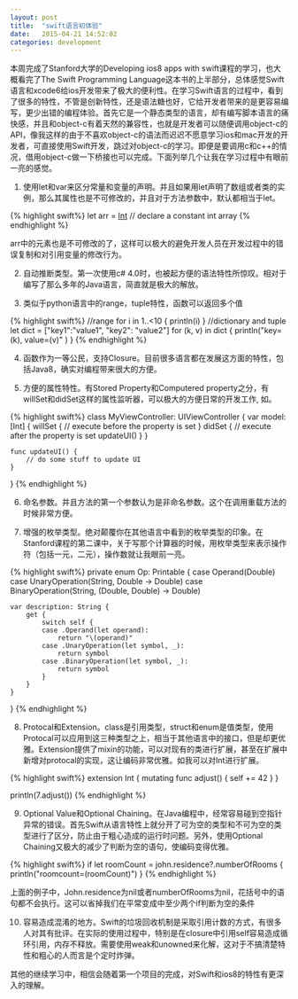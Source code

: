 ```yaml
---
layout: post
title:  "swift语言初体验"
date:   2015-04-21 14:52:02
categories: development
---
```

本周完成了Stanford大学的Developing ios8 apps with swift课程的学习，也大概看完了The Swift Programming Language这本书的上半部分，总体感觉Swift语言和xcode6给ios开发带来了极大的便利性。在学习Swift语言的过程中，看到了很多的特性，不管是创新特性，还是语法糖也好，它给开发者带来的是更容易编写，更少出错的编程体验。首先它是一个静态类型的语言，却有编写脚本语言的痛快感，并且和object-c有着天然的兼容性，也就是开发者可以随便调用object-c的API，像我这样的由于不喜欢object-c的语法而迟迟不愿意学习ios和mac开发的开发者，可直接使用Swift开发，跳过对object-c的学习。即便是要调用c和c++的情况，借用object-c做一下桥接也可以完成。下面列举几个让我在学习过程中有眼前一亮的感觉。

1. 使用let和var来区分常量和变量的声明。并且如果用let声明了数组或者类的实例，那么其属性也是不可修改的，并且对于方法参数中，默认都相当于let。
	
{% highlight swift%}
let arr = [Int]() // declare a constant int array
{% endhighlight %}

arr中的元素也是不可修改的了，这样可以极大的避免开发人员在开发过程中的错误复制和对引用变量的修改行为。

2. 自动推断类型。第一次使用c# 4.0时，也被起方便的语法特性所惊叹。相对于编写了那么多年的Java语言，简直就是极大的解放。

3. 类似于python语言中的range，tuple特性，函数可以返回多个值

{% highlight swift%}
//range
for i in 1..<10 {
	println(i)
}
//dictionary and tuple
let dict = ["key1":"value1", "key2": "value2"]
for (k, v) in dict {
	println("key=\(k), value=\(v)" )
}
{% endhighlight %}

4. 函数作为一等公民，支持Closure。目前很多语言都在发展这方面的特性，包括Java8，确实对编程带来很大的方便。

5. 方便的属性特性。有Stored Property和Computered property之分，有willSet和didSet这样的属性监听器，可以极大的方便日常的开发工作, 如。

{% highlight swift%}
class MyViewController: UIViewController {
	var model: [Int] {
		willSet {
			// execute before the property is set
		}
		didSet {
			// execute after the property is set
			updateUI()
		}
	}

	func updateUI() {
		// do some stuff to update UI
	}
}
{% endhighlight %}

6. 命名参数。并且方法的第一个参数认为是非命名参数。这个在调用重载方法的时候非常方便。

7. 增强的枚举类型。绝对颠覆你在其他语言中看到的枚举类型的印象。在Stanford课程的第二课中，关于写那个计算器的时候，用枚举类型来表示操作符（包括一元，二元），操作数就让我眼前一亮。
	
{% highlight swift%}
private enum Op: Printable {
	case Operand(Double)
	case UnaryOperation(String, Double -> Double)
	case BinaryOperation(String, (Double, Double) -> Double)
	
	var description: String {
		get {
			switch self {
			case .Operand(let operand):
				return "\(operand)"
			case .UnaryOperation(let symbol, _):
				return symbol
			case .BinaryOperation(let symbol, _):
				return symbol
			}
		}
	}
}
{% endhighlight %}

8. Protocal和Extension。class是引用类型，struct和enum是值类型，使用Protocal可以应用到这三种类型之上，相当于其他语言中的接口，但是却更优雅。Extension提供了mixin的功能，可以对现有的类进行扩展，甚至在扩展中新增对protocal的实现，这让编码非常优雅。如我可以对Int进行扩展。

{% highlight swift%}
extension Int {
	mutating func adjust() {
		self += 42
	}
}

println(7.adjust())
{% endhighlight %}

9. Optional Value和Optional Chaining。在Java编程中，经常容易碰到空指针异常的错误。首先Swift从语言特性上就分开了可为空的类型和不可为空的类型进行了区分，防止由于粗心造成的运行时问题。另外，使用Optional Chaining又极大的减少了判断为空的语句，使编码变得优雅。

{% highlight swift%}
if let roomCount = john.residence?.numberOfRooms {
	println("roomcount=\(roomCount)")
}
{% endhighlight %}

上面的例子中，John.residence为nil或者numberOfRooms为nil，花括号中的语句都不会执行。这可以省掉我们在平常变成中至少两个if判断为空的条件

10. 容易造成混淆的地方。Swift的垃圾回收机制是采取引用计数的方式，有很多人对其有批评。在实际的使用过程中，特别是在closure中引用self容易造成循环引用，内存不释放。需要使用weak和unowned来化解，这对于不搞清楚特性和粗心的人而言是个定时炸弹。


其他的继续学习中，相信会随着第一个项目的完成，对Swift和ios8的特性有更深入的理解。
